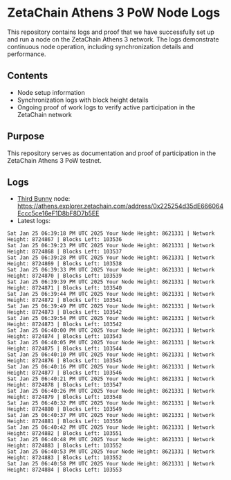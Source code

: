 # ZetaChain Athens 3 PoW Node Logs
This repository contains logs and proof that we have successfully set up and run a node on the ZetaChain Athens 3 network. The logs demonstrate continuous node operation, including synchronization details and performance.

## Contents
- Node setup information
- Synchronization logs with block height details
- Ongoing proof of work logs to verify active participation in the ZetaChain network

## Purpose
This repository serves as documentation and proof of participation in the ZetaChain Athens 3 PoW testnet.

## Logs

- [Third Bunny](https://thirdbunny.xyz/) node: https://athens.explorer.zetachain.com/address/0x225254d35dE666064Eccc5ce16eF1D8bF8D7b5EE
- Latest logs:
```
Sat Jan 25 06:39:18 PM UTC 2025 Your Node Height: 8621331 | Network Height: 8724867 | Blocks Left: 103536
Sat Jan 25 06:39:23 PM UTC 2025 Your Node Height: 8621331 | Network Height: 8724868 | Blocks Left: 103537
Sat Jan 25 06:39:28 PM UTC 2025 Your Node Height: 8621331 | Network Height: 8724869 | Blocks Left: 103538
Sat Jan 25 06:39:33 PM UTC 2025 Your Node Height: 8621331 | Network Height: 8724870 | Blocks Left: 103539
Sat Jan 25 06:39:39 PM UTC 2025 Your Node Height: 8621331 | Network Height: 8724871 | Blocks Left: 103540
Sat Jan 25 06:39:44 PM UTC 2025 Your Node Height: 8621331 | Network Height: 8724872 | Blocks Left: 103541
Sat Jan 25 06:39:49 PM UTC 2025 Your Node Height: 8621331 | Network Height: 8724873 | Blocks Left: 103542
Sat Jan 25 06:39:54 PM UTC 2025 Your Node Height: 8621331 | Network Height: 8724873 | Blocks Left: 103542
Sat Jan 25 06:40:00 PM UTC 2025 Your Node Height: 8621331 | Network Height: 8724874 | Blocks Left: 103543
Sat Jan 25 06:40:05 PM UTC 2025 Your Node Height: 8621331 | Network Height: 8724875 | Blocks Left: 103544
Sat Jan 25 06:40:10 PM UTC 2025 Your Node Height: 8621331 | Network Height: 8724876 | Blocks Left: 103545
Sat Jan 25 06:40:16 PM UTC 2025 Your Node Height: 8621331 | Network Height: 8724877 | Blocks Left: 103546
Sat Jan 25 06:40:21 PM UTC 2025 Your Node Height: 8621331 | Network Height: 8724878 | Blocks Left: 103547
Sat Jan 25 06:40:26 PM UTC 2025 Your Node Height: 8621331 | Network Height: 8724879 | Blocks Left: 103548
Sat Jan 25 06:40:32 PM UTC 2025 Your Node Height: 8621331 | Network Height: 8724880 | Blocks Left: 103549
Sat Jan 25 06:40:37 PM UTC 2025 Your Node Height: 8621331 | Network Height: 8724881 | Blocks Left: 103550
Sat Jan 25 06:40:42 PM UTC 2025 Your Node Height: 8621331 | Network Height: 8724882 | Blocks Left: 103551
Sat Jan 25 06:40:48 PM UTC 2025 Your Node Height: 8621331 | Network Height: 8724883 | Blocks Left: 103552
Sat Jan 25 06:40:53 PM UTC 2025 Your Node Height: 8621331 | Network Height: 8724883 | Blocks Left: 103552
Sat Jan 25 06:40:58 PM UTC 2025 Your Node Height: 8621331 | Network Height: 8724884 | Blocks Left: 103553
```
